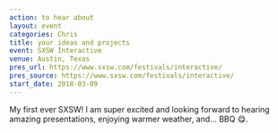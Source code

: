 ```yaml
---
action: to hear about
layout: event
categories: Chris
title: your ideas and projects
event: SXSW Interactive
venue: Austin, Texas
pres_url: https://www.sxsw.com/festivals/interactive/
pres_source: https://www.sxsw.com/festivals/interactive/
start_date: 2018-03-09
---
```


My first ever SXSW! I am super excited and looking forward to hearing amazing presentations, enjoying warmer weather, and… BBQ 😋.
